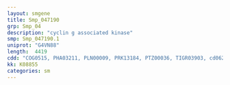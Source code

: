 ```yaml
---
layout: smgene
title: Smp_047190
grp: Smp_04
description: "cyclin g associated kinase"
smp: Smp_047190.1
uniprot: "G4VN88"
length:  4419
cdd: "COG0515, PHA03211, PLN00009, PRK13184, PTZ00036, TIGR03903, cd06257, cd14036, cl02542, cl11068, cl21453, pfam00069, pfam10409, smart00220"
kk: K08855
categories: sm
---
```

